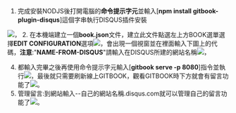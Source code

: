 1. 完成安裝NODJS後打開電腦的**命令提示字元**並輸入[**npm install gitbook-plugin-disqus**]這個字串執行DISQUS插件安裝

![](https://dl.dropboxusercontent.com/s/ar0984rgjauxs6f/%E8%9E%A2%E5%B9%95%E6%88%AA%E5%9C%96%202015-01-13%2018.16.48.png?dl=0)，
2. 在本機端建立一個**book.json**文件，建立此文件點選左上方BOOK選單選擇**EDIT CONFIGURATION**選項![](https://dl.dropboxusercontent.com/s/l590fg0aejhci4r/%E6%9C%AA%E5%91%BD%E5%90%8D7.png?dl=0)，會出現一個視窗並在裡面輸入下圖上的代碼，**注意**:"**NAME-FROM-DISQUS**"請輸入在DISQUS所建的網站名稱![](https://dl.dropboxusercontent.com/s/sg0na6nzl9xmmt9/%E8%9E%A2%E5%B9%95%E6%88%AA%E5%9C%96%202015-01-13%2018.21.24.png?dl=0)，

4. 都輸入完畢之後再使用命令提示字元輸入[**gitbook serve -p 8080**]指令並執行![](https://dl.dropboxusercontent.com/s/dw7juf0vnpp25v9/%E6%9C%AA%E5%91%BD%E5%90%8D8.png?dl=0)，最後就只需要刷新線上GITBOOK，觀看GITBOOK時下方就會有留言功能了![](https://dl.dropboxusercontent.com/s/bgo7zw2qlnflq1f/%E8%9E%A2%E5%B9%95%E6%88%AA%E5%9C%96%202015-01-13%2018.33.27.png?dl=0)。
3. 管理留言:到網站輸入--自己的網站名稱.disqus.com就可以管理自己的留言功能了![](https://dl.dropboxusercontent.com/s/hsah10sljleywuw/%E8%9E%A2%E5%B9%95%E6%88%AA%E5%9C%96%202015-01-13%2018.39.26.png?dl=0)。

